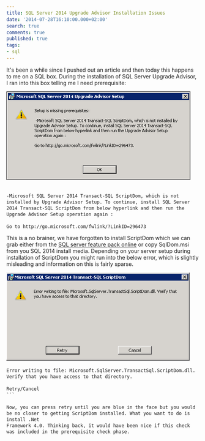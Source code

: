 ```yaml
---
title: SQL Server 2014 Upgrade Advisor Installation Issues
date: '2014-07-28T16:10:00.000+02:00'
search: true
comments: true
published: true
tags:
- sql
---
```


It's been a while since I pushed out an article and then today this happens to me on a SQL box. 
During the installation of SQL Server Upgrade Advisor, I ran into this box telling me I need prerequisite: 

![results](/images/sql-upgrade-advisor-001.png)

```Setup is missing prerequisites: 

-Microsoft SQL Server 2014 Transact-SQL ScriptDom, which is not installed by Upgrade Advisor Setup. To continue, install SQL Server 2014 Transact-SQL ScriptDom from below hyperlink and then run the Upgrade Advisor Setup operation again : 

Go to http://go.microsoft.com/fwlink/?LinkID=296473
```

This is a no brainer, we have forgotten to install ScriptDom which we can grab either from the [SQL server feature pack online](http://www.microsoft.com/en-za/download/details.aspx?id=42295) or copy SqlDom.msi from you SQL 2014 install media. Depending on your server setup during installation of ScriptDom you might run into the below error, which is slightly misleading and information on this is fairly sparse. 

![results](/images/sql-upgrade-advisor-002.png)

````
Error writing to file: Microsoft.SqlServer.TransactSql.ScriptDom.dll. Verify that you have access to that directory. 

Retry/Cancel
```

Now, you can press retry until you are blue in the face but you would be no closer to getting ScriptDom installed. What you want to do is install .Net 
Framework 4.0. Thinking back, it would have been nice if this check was included in the prerequisite check phase. 